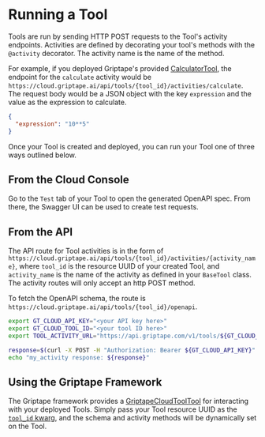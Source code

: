 # Running a Tool

Tools are run by sending HTTP POST requests to the Tool's activity endpoints. Activities are defined by decorating your tool's methods with the `@activity` decorator. The activity name is the name of the method.

For example, if you deployed Griptape's provided [CalculatorTool](../../griptape-framework/tools/official-tools/index.md#calculator), the endpoint for the `calculate` activity would be `https://cloud.griptape.ai/api/tools/{tool_id}/activities/calculate`. The request body would be a JSON object with the key `expression` and the value as the expression to calculate.

```json
{
  "expression": "10**5"
}
```

Once your Tool is created and deployed, you can run your Tool one of three ways outlined below.

## From the Cloud Console

Go to the `Test` tab of your Tool to open the generated OpenAPI spec. From there, the Swagger UI can be used to create test requests.

## From the API

The API route for Tool activities is in the form of `https://cloud.griptape.ai/api/tools/{tool_id}/activities/{activity_name}`, where `tool_id` is the resource UUID of your created Tool, and `activity_name` is the name of the activity as defined in your `BaseTool` class. The activity routes will only accept an http POST method.

To fetch the OpenAPI schema, the route is `https://cloud.griptape.ai/api/tools/{tool_id}/openapi`.

```bash
export GT_CLOUD_API_KEY="<your API key here>"
export GT_CLOUD_TOOL_ID="<your tool ID here>"
export TOOL_ACTIVITY_URL="https://api.griptape.com/v1/tools/${GT_CLOUD_TOOL_ID}/activities/my_activity"

response=$(curl -X POST -H "Authorization: Bearer ${GT_CLOUD_API_KEY}" --json '{"my_key": "my_value"}' ${TOOL_ACTIVITY_URL})
echo "my_activity response: ${response}"
```

## Using the Griptape Framework

The Griptape framework provides a [GriptapeCloudToolTool](../../griptape-framework/tools/official-tools/index.md#griptape-cloud-tool) for interacting with your deployed Tools. Simply pass your Tool resource UUID as the [`tool_id` kwarg](../../reference/griptape/tools/griptape_cloud_tool/tool.md#griptape.tools.griptape_cloud_tool.tool.GriptapeCloudToolTool.tool_id), and the schema and activity methods will be dynamically set on the Tool.
